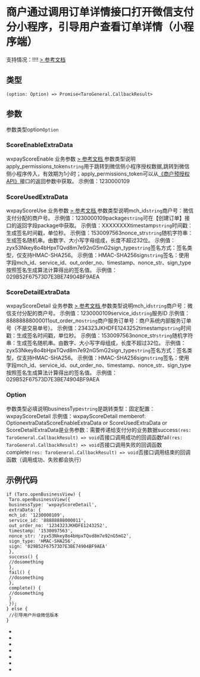 # 商户通过调用订单详情接口打开微信支付分小程序，引导用户查看订单详情（小程序端）
支持情况：!!!!
[> 参考文档
](https://pay.weixin.qq.com/wiki/doc/apiv3/apis/chapter6_1_25.shtml)
## 类型[​](openBusinessView.html#类型)
```tsx
(option: Option) => Promise<TaroGeneral.CallbackResult>
```

## 参数[​](openBusinessView.html#参数)
参数类型option`Option`
### ScoreEnableExtraData[​](openBusinessView.html#scoreenableextradata)
wxpayScoreEnable 业务参数
[> 参考文档
](https://pay.weixin.qq.com/wiki/doc/apiv3/apis/chapter6_1_9.shtml)
参数类型说明apply_permissions_token`string`用于跳转到微信侧小程序授权数据,跳转到微信侧小程序传入，有效期为1小时；apply_permissions_token可以从[《商户预授权API》](https://pay.weixin.qq.com/wiki/doc/apiv3/apis/chapter6_1_2.shtml)接口的返回参数中获取。
示例值：1230000109
### ScoreUsedExtraData[​](openBusinessView.html#scoreusedextradata)
wxpayScoreUse 业务参数
[> 参考文档
](https://pay.weixin.qq.com/wiki/doc/apiv3/apis/chapter6_1_13.shtml)
参数类型说明mch_id`string`商户号：微信支付分配的商户号。
示例值：1230000109package`string`可在【创建订单】接口的返回字段package中获取。
示例值：XXXXXXXXtimestamp`string`时间戳：生成签名时间戳，单位秒。
示例值：1530097563nonce_str`string`随机字符串：生成签名随机串。由数字、大小写字母组成，长度不超过32位。
示例值：zyx53Nkey8o4bHpxTQvd8m7e92nG5mG2sign_type`string`签名方式：签名类型，仅支持HMAC-SHA256。
示例值：HMAC-SHA256sign`string`签名：使用字段mch_id、service_id、out_order_no、timestamp、nonce_str、sign_type按照签名生成算法计算得出的签名值。
示例值：029B52F67573D7E3BE74904BF9AEA
### ScoreDetailExtraData[​](openBusinessView.html#scoredetailextradata)
wxpayScoreDetail 业务参数
[> 参考文档
](https://pay.weixin.qq.com/wiki/doc/apiv3/apis/chapter6_1_25.shtml)
参数类型说明mch_id`string`商户号：微信支付分配的商户号。
示例值：1230000109service_id`string`服务ID
示例值：88888888000011out_order_no`string`商户服务订单号：商户系统内部服务订单号（不是交易单号）。
示例值：234323JKHDFE1243252timestamp`string`时间戳：生成签名时间戳，单位秒。
示例值：1530097563nonce_str`string`随机字符串：生成签名随机串。由数字、大小写字母组成，长度不超过32位。
示例值：zyx53Nkey8o4bHpxTQvd8m7e92nG5mG2sign_type`string`签名方式：签名类型，仅支持HMAC-SHA256。
示例值：HMAC-SHA256sign`string`签名：使用字段mch_id、service_id、out_order_no、timestamp、nonce_str、sign_type按照签名生成算法计算得出的签名值。
示例值：029B52F67573D7E3BE74904BF9AEA
### Option[​](openBusinessView.html#option)
参数类型必填说明businessType`string`是跳转类型：固定配置：wxpayScoreDetail
示例值：wxpayScoreDetail
memberof: OptionextraDataScoreEnableExtraData or ScoreUsedExtraData or ScoreDetailExtraData是业务参数：需要传递给支付分的业务数据success`(res: TaroGeneral.CallbackResult) => void`否接口调用成功的回调函数fail`(res: TaroGeneral.CallbackResult) => void`否接口调用失败的回调函数complete`(res: TaroGeneral.CallbackResult) => void`否接口调用结束的回调函数（调用成功、失败都会执行）
## 示例代码[​](openBusinessView.html#示例代码)
```tsx
if (Taro.openBusinessView) {
 Taro.openBusinessView({
 businessType: 'wxpayScoreDetail',
 extraData: {
 mch_id: '1230000109',
 service_id: '88888888000011',
 out_order_no: '1234323JKHDFE1243252',
 timestamp: '1530097563',
 nonce_str: 'zyx53Nkey8o4bHpxTQvd8m7e92nG5mG2',
 sign_type: 'HMAC-SHA256',
 sign: '029B52F67573D7E3BE74904BF9AEA'
 },
 success() {
 //dosomething
 },
 fail() {
 //dosomething
 },
 complete() {
 //dosomething
 }
 });
} else {
 //引导用户升级微信版本
}
```

- 
- 

- 
- 
- 
- 

-
